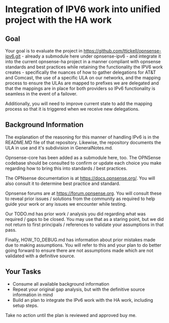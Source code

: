 # Integration of IPV6 work into unified project with the HA work
## Goal
Your goal is to evaluate the project in https://github.com/ttickell/opnsense-ipv6.git - already a submodule here under opnsense-ipv6 - and integrate it into the current opnsense-ha project in a manner compliant with opnsense standards and best practices while retaining the functionality the IPV6 work creates - specifically the nuances of how to gather delegations for AT&T and Comcast, the use of a specific ULA on our networks, and the mapping process to ensure the ULAs are mapped to prefixes we are delegated and that the mappings are in place for both providers so IPv6 functionality is seamless in the event of a failover. 

Additionally, you will need to improve current state to add the mapping process so that it is triggered when we receive new delegations. 

## Background Information
The explanation of the reasoning for this manner of handling IPv6 is in the README.MD file of that repository.  Likewise, the repository documents the ULA in use and it's subdivision in GeneralNotes.md.  

Opnsense-core has been added as a submodule here, too.  The OPNSense codebase should be consulted to confirm or update each choice you make regarding how to bring this into standards / best practices.  

The OPNsense documentation is at https://docs.opnsense.org/.  You will also consult it to determine best practice and standard.

Opnsense forums are at https://forum.opnsense.org.  You will consult these to reveal prior issues / solutions from the community as required to help guide your work or any issues we encounter while testing.

Our TODO.md has prior work / analysis you did regarding what was required / gaps to be closed.  You may use that as a staring point, but we did not return to first principals / references to validate your assumptions in that pass.

Finally, HOW_TO_DEBUG.md has information about prior mistakes made due to making assumptions.  You will refer to this and your plan to do better going forward to ensure there are not assumptions made which are not validated with a definitive source.

## Your Tasks
* Consume all available background information
* Repeat your original gap analysis, but with the definitive source information in mind
* Build an plan to integrate the IPv6 work with the HA work, including setup steps.

Take no action until the plan is reviewed and approved buy me.
